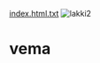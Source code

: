 [index.html.txt](https://github.com/LAKKIREDDYVEMAREDDY/vema/files/7527425/index.html.txt)
![lakki2](https://user-images.githubusercontent.com/94095803/141465083-55b2a8ba-facc-4b34-83eb-0c69d809cd4b.jpeg)
# vema
